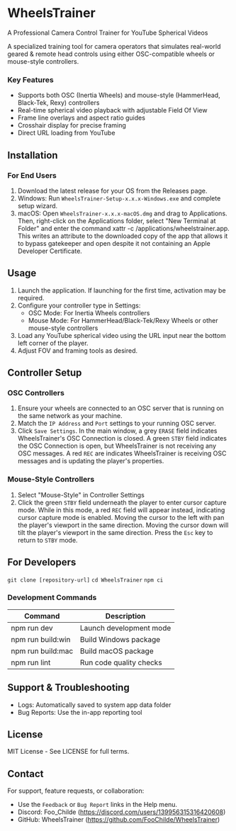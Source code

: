 # WheelsTrainer
A Professional Camera Control Trainer for YouTube Spherical Videos

A specialized training tool for camera operators that simulates real-world geared & remote head controls using either OSC-compatible wheels or mouse-style controllers.

### Key Features
- Supports both OSC (Inertia Wheels) and mouse-style (HammerHead, Black-Tek, Rexy) controllers
- Real-time spherical video playback with adjustable Field Of View
- Frame line overlays and aspect ratio guides
- Crosshair display for precise framing
- Direct URL loading from YouTube

## Installation
### For End Users
1. Download the latest release for your OS from the Releases page.
2. Windows: Run `WheelsTrainer-Setup-x.x.x-Windows.exe` and complete setup wizard.
3. macOS: Open `WheelsTrainer-x.x.x-macOS.dmg` and drag to Applications. Then, right-click on the Applications folder, select "New Terminal at Folder" and enter the command xattr -c /applications/wheelstrainer.app. This writes an attribute to the downloaded copy of the app that allows it to bypass gatekeeper and open despite it not containing an Apple Developer Certificate.

## Usage
1. Launch the application. If launching for the first time, activation may be required. 
2. Configure your controller type in Settings:
   - OSC Mode: For Inertia Wheels controllers
   - Mouse Mode: For HammerHead/Black-Tek/Rexy Wheels or other mouse-style controllers
3. Load any YouTube spherical video using the URL input near the bottom left corner of the player.
4. Adjust FOV and framing tools as desired.

## Controller Setup
### OSC Controllers
1. Ensure your wheels are connected to an OSC server that is running on the same network as your machine.
2. Match the `IP Address` and `Port` settings to your running OSC server.
3. Click `Save Settings`. In the main window, a grey `ERASE` field indicates WheelsTrainer's OSC Connection is closed. A green `STBY` field indicates the OSC Connection is open, but WheelsTrainer is not receiving any OSC messages. A red `REC` are indicates WheelsTrainer is receiving OSC messages and is updating the player's properties.

### Mouse-Style Controllers
1. Select "Mouse-Style" in Controller Settings
2. Click the green `STBY` field underneath the player to enter cursor capture mode. While in this mode, a red `REC` field will appear instead, indicating cursor capture mode is enabled. Moving the cursor to the left with pan the player's viewport in the same direction. Moving the cursor down will tilt the player's viewport in the same direction. Press the `Esc` key to return to `STBY` mode.

## For Developers
`git clone [repository-url]`
`cd WheelsTrainer`
`npm ci`

### Development Commands
| Command           | Description               |
|-------------------|---------------------------|
| npm run dev       | Launch development mode   |
| npm run build:win | Build Windows package     |
| npm run build:mac | Build macOS package       |
| npm run lint      | Run code quality checks   |

## Support & Troubleshooting
- Logs: Automatically saved to system app data folder
- Bug Reports: Use the in-app reporting tool

## License
MIT License - See LICENSE for full terms.

## Contact
For support, feature requests, or collaboration:
- Use the `Feedback` or `Bug Report` links in the Help menu.
- Discord: Foo_Childe (https://discord.com/users/139956315316420608)
- GitHub: WheelsTrainer (https://github.com/FooChilde/WheelsTrainer)
